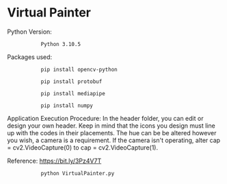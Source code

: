# Virtual Painter
Python Version: 
               
               Python 3.10.5

Packages used:

               pip install opencv-python

               pip install protobuf
               
               pip install mediapipe
               
               pip install numpy
               
Application Execution Procedure: In the header folder, you can edit or design your own header. Keep in mind that the icons you design must line up with the codes in their placements. The hue can be be altered however you wish, a camera is a requirement. If the camera isn't operating, alter cap = cv2.VideoCapture(0) to cap = cv2.VideoCapture(1).  

Reference: https://bit.ly/3Pz4V7T 

               python VirtualPainter.py
